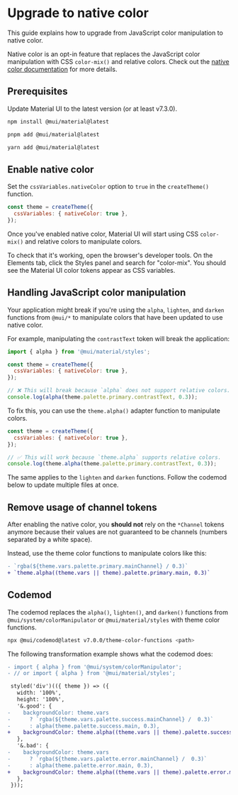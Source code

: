 # Upgrade to native color

<p class="description">This guide explains how to upgrade from JavaScript color manipulation to native color.</p>

Native color is an opt-in feature that replaces the JavaScript color manipulation with CSS `color-mix()` and relative colors.
Check out the [native color documentation](/material-ui/customization/css-theme-variables/native-color/) for more details.

## Prerequisites

Update Material UI to the latest version (or at least v7.3.0).

<!-- #npm-tag-reference -->

<codeblock storageKey="package-manager">

```bash npm
npm install @mui/material@latest
```

```bash pnpm
pnpm add @mui/material@latest
```

```bash yarn
yarn add @mui/material@latest
```

</codeblock>

## Enable native color

Set the `cssVariables.nativeColor` option to `true` in the `createTheme()` function.

```js
const theme = createTheme({
  cssVariables: { nativeColor: true },
});
```

Once you've enabled native color, Material UI will start using CSS `color-mix()` and relative colors to manipulate colors.

To check that it's working, open the browser's developer tools. On the Elements tab, click the Styles panel and search for "color-mix".
You should see the Material UI color tokens appear as CSS variables.

## Handling JavaScript color manipulation

Your application might break if you're using the `alpha`, `lighten`, and `darken` functions from `@mui/*` to manipulate colors that have been updated to use native color.

For example, manipulating the `contrastText` token will break the application:

```js
import { alpha } from '@mui/material/styles';

const theme = createTheme({
  cssVariables: { nativeColor: true },
});

// ❌ This will break because `alpha` does not support relative colors.
console.log(alpha(theme.palette.primary.contrastText, 0.3));
```

To fix this, you can use the `theme.alpha()` adapter function to manipulate colors.

```js
const theme = createTheme({
  cssVariables: { nativeColor: true },
});

// ✅ This will work because `theme.alpha` supports relative colors.
console.log(theme.alpha(theme.palette.primary.contrastText, 0.3));
```

The same applies to the `lighten` and `darken` functions.
Follow the codemod below to update multiple files at once.

## Remove usage of channel tokens

After enabling the native color, you **should not** rely on the `*Channel` tokens anymore because their values are not guaranteed to be channels (numbers separated by a white space).

Instead, use the theme color functions to manipulate colors like this:

```diff
- `rgba(${theme.vars.palette.primary.mainChannel} / 0.3)`
+ `theme.alpha((theme.vars || theme).palette.primary.main, 0.3)`
```

## Codemod

The codemod replaces the `alpha()`, `lighten()`, and `darken()` functions from `@mui/system/colorManipulator` or `@mui/material/styles` with theme color functions.

```bash
npx @mui/codemod@latest v7.0.0/theme-color-functions <path>
```

The following transformation example shows what the codemod does:

```diff
- import { alpha } from '@mui/system/colorManipulator';
- // or import { alpha } from '@mui/material/styles';

 styled('div')(({ theme }) => ({
   width: '100%',
   height: '100%',
   '&.good': {
-    backgroundColor: theme.vars
-      ? `rgba(${theme.vars.palette.success.mainChannel} /  0.3)`
-      : alpha(theme.palette.success.main, 0.3),
+    backgroundColor: theme.alpha((theme.vars || theme).palette.success.main, 0.3),
   },
   '&.bad': {
-    backgroundColor: theme.vars
-      ? `rgba(${theme.vars.palette.error.mainChannel} /  0.3)`
-      : alpha(theme.palette.error.main, 0.3),
+    backgroundColor: theme.alpha((theme.vars || theme).palette.error.main, 0.3),
   },
 }));
```
